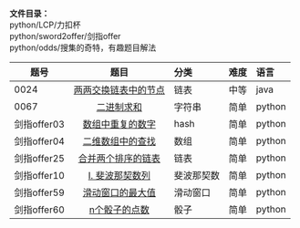 
**文件目录：**   
python/LCP/力扣杯  
python/sword2offer/剑指offer  
python/odds/搜集的奇特，有趣题目解法

| 题号          |   题目                                                           | 分类  |难度|语言|
| ------------- |:-------------:  | :----- | :-----|:----|
| 0024          |[两两交换链表中的节点](articles/链表/两两交换链表中的节点.md)        | 链表 |中等|java|
| 0067          |[二进制求和](articles/字符串/二进制求和.md)                          |字符串|简单|python|
|剑指offer03    |[数组中重复的数字](articles/hash/数组中重复的数字.md)                |hash|简单|python|
|剑指offer04    |[二维数组中的查找](articles/array/二维数组中的查找.md)               |数组|简单|python|
|剑指offer25    |[合并两个排序的链表](articles/链表/合并两个排序的链表.md)             |链表|简单|python|
|剑指offer10    |[I. 斐波那契数列](articles/斐波那契数/斐波那契数列.md)               |斐波那契数|简单|python|
|剑指offer59    |[滑动窗口的最大值](articles/滑动窗口/滑动窗口的最大值.md)             |滑动窗口|简单|python|
|剑指offer60    |[n个骰子的点数](articles/骰子/n个骰子的点数.md)                      |骰子|简单|python|






